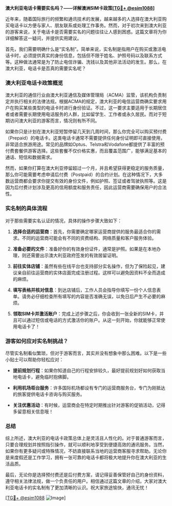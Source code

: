 **澳大利亚电话卡需要实名吗？——详解澳洲SIM卡政策[[TG💪+ @esim1088](https://t.me/s/esim1088)]**

近年来，随着国际旅行的频繁和通讯技术的发展，越来越多的人选择在澳大利亚购买电话卡以方便与家人、朋友联系或处理工作事务。然而，对于初次来到澳大利亚的游客来说，关于电话卡是否需要实名的问题往往让人感到困惑。这篇文章将为你详细解答这一疑问，并提供实用建议。

首先，我们需要明确什么是“实名制”。简单来说，实名制是指用户在购买或激活电话卡时，必须提供真实的身份信息，包括但不限于姓名、护照号码以及联系方式等。这种做法通常是为了防止电信诈骗、洗钱以及其他非法活动的发生。那么，在澳大利亚，电话卡是否真的需要实名呢？

### 澳大利亚电话卡政策概览

澳大利亚的通信行业由澳大利亚通信及媒体管理局（ACMA）监管，该机构负责制定并执行相关的法律法规。根据ACMA的规定，澳大利亚的电信运营商确实要求用户在购买某些类型的电话卡时进行身份验证。不过，这一要求主要适用于长期居住者或者需要长期使用电话服务的人群，比如留学生、工作者或永久居民。而对于短期访问澳大利亚的游客而言，情况则有所不同。

如果你只是计划在澳大利亚短暂停留几天到几周时间，那么你完全可以购买预付费（Prepaid）的电话卡。这类电话卡通常不需要提供任何身份证明即可直接使用，非常适合旅游用途。常见的品牌如Optus、Telstra和Vodafone都提供了丰富的预付费套餐供游客选择。这些套餐不仅价格实惠，而且覆盖范围广，能够满足基本的通话、短信和数据需求。

然而，如果你打算在澳大利亚停留超过一个月，并且希望获得更稳定的服务质量，那么你可能需要考虑申请后付费（Postpaid）的合约计划。在这种情况下，大多数运营商都会要求你提交有效的身份文件，例如护照、签证或者驾驶执照等。这是因为后付费计划涉及更高的信用额度和服务责任，因此运营商需要确保用户的合法性。

### 实名制的具体流程

对于那些需要实名认证的情况，具体的操作步骤大致如下：

1. **选择合适的运营商**：首先，你需要确定哪家运营商提供的服务最适合你的需求。不同的运营商可能会有不同的资费结构、网络质量和客户服务体验。

2. **准备必要的文件**：准备好你的有效身份证件，通常是护照。如果是在本地办理，则还需要出示澳大利亚政府签发的有效居留证明。

3. **前往实体店铺**：虽然有些在线平台也支持部分实名操作，但为了保险起见，建议亲自前往运营商的实体店面完成注册过程。这样可以避免因资料不全而造成的麻烦。

4. **填写表格并核对信息**：到达店铺后，工作人员会指导你填写一份个人信息表单。请务必仔细检查所有填写的内容是否准确无误，以免日后产生不必要的麻烦。

5. **领取SIM卡并激活账户**：完成上述步骤之后，你会收到一张全新的SIM卡，并且可以通过短信或电话的方式激活你的账户。从这一刻开始，你就能够正常使用电话卡了！

### 游客如何应对实名制挑战？

尽管实名制看似繁琐，但对于游客而言，其实并没有想象中那么困难。以下是一些小贴士可以帮助你轻松应对：

- **提前规划行程**：如果你知道自己的行程安排较久，最好提前规划好如何获取当地电话卡，避免临时抱佛脚。
  
- **利用机场柜台服务**：许多国际机场都设有专门的运营商服务台，专门为刚抵达的旅客提供电话卡咨询与购买服务。

- **关注优惠活动**：有时候，运营商会在特定时期推出针对游客的促销活动，记得多留意相关信息哦！

### 总结

综上所述，澳大利亚的电话卡政策总体上是灵活且人性化的。对于普通游客而言，只要合理规划并按照指引操作，就可以顺利地享受到便捷高效的通讯服务。当然，如果你有更多疑问或特殊情况，不妨直接联系当地的运营商客服寻求帮助。无论你是来度假还是工作学习，拥有一张可靠的电话卡都将极大地提升你在澳大利亚的生活品质。

最后，无论你是选择预付费还是后付费方案，请记得妥善保管好自己的身份资料，遵守相关法律法规，做一个负责任的用户。相信通过这篇文章的介绍，大家对澳大利亚电话卡的实名制有了更加清晰的认识。祝大家旅途愉快，通讯无忧！

[[TG💪+ @esim1088](https://t.me/s/esim1088) ![Image](https://i.postimg.cc/4NQfJmqS/Snipaste-2025-05-13-00-14-12.png)]